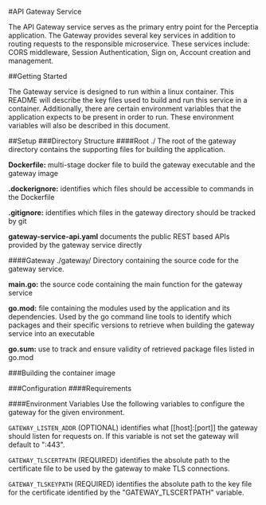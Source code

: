 #API Gateway Service

The API Gateway service serves as the primary entry point for the Perceptia application. The Gateway provides several key services in addition to routing requests to the responsible microservice. These services include: CORS middleware, Session Authentication, Sign on, Account creation and management. 

##Getting Started

The Gateway service is designed to run within a linux container. This README will describe the key files used to build and run this service in a container. Additionally, there are certain environment variables that the application expects to be present in order to run. These environment variables will also be described in this document. 

##Setup
###Directory Structure
####Root ./
The root of the gateway directory contains the supporting files for building the application.

**Dockerfile:** multi-stage docker file to build the gateway executable and the gateway image

**.dockerignore:** identifies which files should be accessible to commands in the Dockerfile

**.gitignore:** identifies which files in the gateway directory should be tracked by git

**gateway-service-api.yaml** documents the public REST based APIs provided by the gateway service directly

####Gateway ./gateway/
 Directory containing the source code for the gateway service.
 
 **main.go:** the source code containing the main function for the gateway service
 
 **go.mod:** file containing the modules used by the application and its dependencies. Used by the go command line tools to identify which packages and their specific versions to retrieve when building the gateway service into an executable 
 
 **go.sum:** use to track and ensure validity of retrieved package files listed in go.mod
 
 ###Building the container image
 
 
 ###Configuration
 ####Requirements
 
 
 ####Environment Variables
 Use the following variables to configure the gateway for the given environment.
 
 `GATEWAY_LISTEN_ADDR` (OPTIONAL) identifies what [[host]:[port]] the gateway should listen for requests on. If this variable is not set the gateway will default to ":443".
 
 `GATEWAY_TLSCERTPATH` (REQUIRED) identifies the absolute path to the certificate file to be used by the gateway to make TLS connections. 
 
 `GATEWAY_TLSKEYPATH` (REQUIRED) identifies the absolute path to the key file for the certificate identified by the "GATEWAY_TLSCERTPATH" variable.